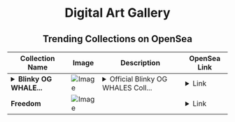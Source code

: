 <div align="center">

# Digital Art Gallery

## Trending Collections on OpenSea

| Collection Name                       | Image                                                                                     | Description                       | OpenSea Link                                                                                          |
|---------------------------------------|-------------------------------------------------------------------------------------------|-----------------------------------|--------------------------------------------------------------------------------------------------------|
| **<details><summary>Blinky OG WHALE...</summary>Blinky OG WHALES Collection</details>** | ![Image](https://i.seadn.io/s/raw/files/a4c400f7cc026a21d14d6a466bffcc6f.jpg?w=500&auto=format?w=200&auto=format) | <details><summary>Official Blinky OG WHALES Coll...</summary>Official Blinky OG WHALES Collection NFT</details> | <details><summary>Link</summary>[Blinky OG WHALES Collection](https://opensea.io/collection/blinky-og-whales-collection)</details> |
| **Freedom** | ![Image](https://i.seadn.io/s/raw/files/feee02aaa3c68e493a6a1d6aeb558c2a.jpg?w=500&auto=format?w=200&auto=format) |  | <details><summary>Link</summary>[Freedom](https://opensea.io/collection/freedom-491)</details> |

</div>